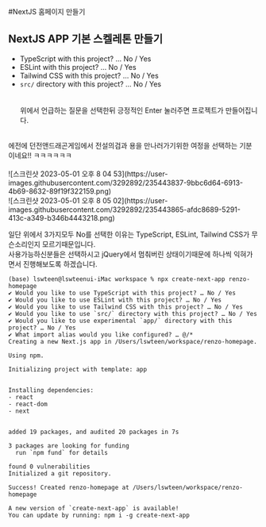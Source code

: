 #NextJS 홈페이지 만들기

## NextJS APP 기본 스켈레톤 만들기 
- TypeScript with this project? … No / Yes<br/>
- ESLint with this project? … No / Yes<br/>
- Tailwind CSS with this project? … No / Yes<br/>
- `src/` directory with this project? … No / Yes<br/>
<br/><br/>
위에서 언급하는 질문을 선택한뒤 긍정적인 Enter 눌러주면 
프로젝트가 만들어집니다.
<br/>
에전에 던전앤드래곤게임에서 전설의검과 용을 만나러가기위한 여정을 선택하는 기분이네요!!
ㅋㅋㅋㅋㅋㅋ
<br/><br/>
![스크린샷 2023-05-01 오후 8 04 53](https://user-images.githubusercontent.com/3292892/235443837-9bbc6d64-6913-4b69-8632-89f19f322159.png)
<br/>
![스크린샷 2023-05-01 오후 8 05 02](https://user-images.githubusercontent.com/3292892/235443865-afdc8689-5291-413c-a349-b346b4443218.png)

일단 위에서 3가지모두 No를 선택한 이유는 
TypeScript, ESLint, Tailwind CSS가 무슨소리인지 모르기때문입니다.
<br/>
사용가능하신분들은 선택하시고 jQuery에서 멈춰버린 상태이기때문에 하나씩 익혀가면서
진행해보도록 하겠습니다.


```shell
(base) lswteen@lswteenui-iMac workspace % npx create-next-app renzo-homepage
✔ Would you like to use TypeScript with this project? … No / Yes
✔ Would you like to use ESLint with this project? … No / Yes
✔ Would you like to use Tailwind CSS with this project? … No / Yes
✔ Would you like to use `src/` directory with this project? … No / Yes
✔ Would you like to use experimental `app/` directory with this project? … No / Yes
✔ What import alias would you like configured? … @/*
Creating a new Next.js app in /Users/lswteen/workspace/renzo-homepage.

Using npm.

Initializing project with template: app


Installing dependencies:
- react
- react-dom
- next


added 19 packages, and audited 20 packages in 7s

3 packages are looking for funding
  run `npm fund` for details

found 0 vulnerabilities
Initialized a git repository.

Success! Created renzo-homepage at /Users/lswteen/workspace/renzo-homepage

A new version of `create-next-app` is available!
You can update by running: npm i -g create-next-app
```

